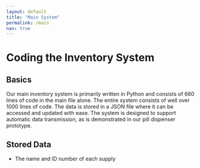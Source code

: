 ```yaml
---
layout: default
title: "Main System"
permalink: /main
nav: true
---
```

# Coding the Inventory System
## Basics
Our main inventory system is primarily written in Python and consists of 660 lines of code in the main file alone. The entire system consists of well over 1000 lines of code. The data is stored in a JSON file where it can be accessed and updated with ease. The system is designed to support automatic data transmission, as is demonstrated in our pill dispenser prototype.
## Stored Data
* The name and ID number of each supply
